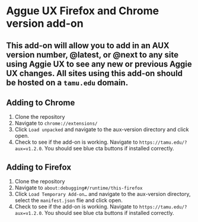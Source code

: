 # Aggue UX Firefox and Chrome version add-on
This add-on will allow you to add in an AUX version number, @latest, or @next to any site using Aggie UX to see any new or previous Aggie UX changes. All sites using this add-on should be hosted on a `tamu.edu` domain.  
---
## Adding to Chrome
1. Clone the repository
2. Navigate to `chrome://extensions/`
3. Click `Load unpacked` and navigate to the aux-version directory and click open.
4. Check to see if the add-on is working. Navigate to `https://tamu.edu/?aux=v1.2.0`. You should see blue cta buttons if installed correctly.

## Adding to Firefox
1. Clone the repository
2. Navigate to `about:debugging#/runtime/this-firefox`
3. Click `Load Temporary Add-on…` and navigate to the aux-version directory, select the `manifest.json` flie and click open.
4. Check to see if the add-on is working. Navigate to `https://tamu.edu/?aux=v1.2.0`. You should see blue cta buttons if installed correctly.

